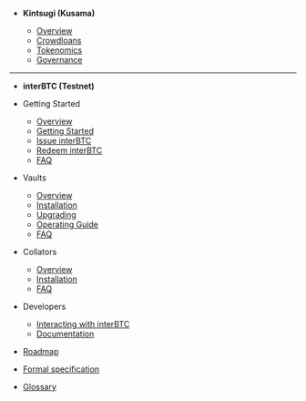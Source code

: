<!-- docs/_sidebar.md -->


* **Kintsugi (Kusama)**

  * [Overview](kintsugi/overview.md)
  * [Crowdloans](kintsugi/crowdloans.md)
  * [Tokenomics](kintsugi/tokenomics.md)
  * [Governance](kintsugi/governance.md)
---

* **interBTC (Testnet)**

* Getting Started

  * [Overview](start/overview.md)
  * [Getting Started](start/prereq.md)
  * [Issue interBTC](start/issue.md)
  * [Redeem interBTC](start/redeem.md)
  * [FAQ](start/faq.md)

* Vaults

  * [Overview](vault/overview.md)
  * [Installation](vault/installation.md)
  * [Upgrading](vault/upgrading.md)
  * [Operating Guide](vault/guide.md)
  * [FAQ](vault/faq.md)

* Collators

  * [Overview](collator/overview.md)
  * [Installation](collator/guide.md)
  * [FAQ](collator/faq.md)

* Developers

  * [Interacting with interBTC](developers/integration.md)
  * [Documentation](developers/documentation.md)


* [Roadmap](about/roadmap.md)

* [Formal specification](https://spec.interlay.io/)

* [Glossary](glossary/glossary.md)